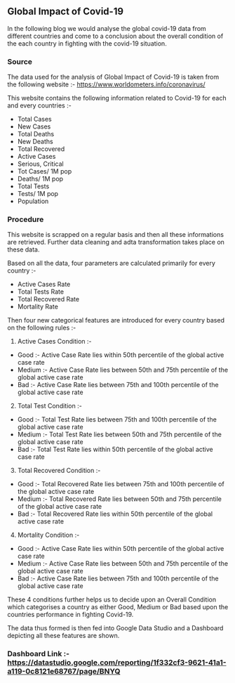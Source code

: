 ## Global Impact of Covid-19

In the following blog we would analyse the global covid-19 data from different countries and come to a conclusion about the overall condition of the each country in fighting with the covid-19 situation.

### Source

The data used for the analysis of Global Impact of Covid-19 is taken from the following website :-
https://www.worldometers.info/coronavirus/

This website contains the following information related to Covid-19 for each and every countries :-

- Total Cases
- New Cases
- Total Deaths
- New Deaths
- Total Recovered
- Active Cases
- Serious, Critical
- Tot Cases/ 1M pop
- Deaths/ 1M pop
- Total Tests
- Tests/ 1M pop
- Population

### Procedure

This website is scrapped on a regular basis and then all these informations are retrieved. Further data cleaning and adta transformation takes place on these data.

Based on all the data, four parameters are calculated primarily for every country :-

- Active Cases Rate
- Total Tests Rate
- Total Recovered Rate
- Mortality Rate

Then four new categorical features are introduced for every country based on the following rules :-

1. Active Cases Condition :- 
- Good :- Active Case Rate lies within 50th percentile of the global active case rate
- Medium :- Active Case Rate lies between 50th and 75th percentile of the global active case rate
- Bad :- Active Case Rate lies between 75th and 100th percentile of the global active case rate

2. Total Test Condition :- 
- Good :- Total Test Rate lies between 75th and 100th percentile of the global active case rate
- Medium :- Total Test Rate lies between 50th and 75th percentile of the global active case rate
- Bad :- Total Test Rate lies within 50th percentile of the global active case rate

3. Total Recovered Condition :-
- Good :- Total Recovered Rate lies between 75th and 100th percentile of the global active case rate
- Medium :- Total Recovered Rate lies between 50th and 75th percentile of the global active case rate
- Bad :- Total Recovered Rate lies within 50th percentile of the global active case rate

4. Mortality Condition :-
- Good :- Active Case Rate lies within 50th percentile of the global active case rate
- Medium :- Active Case Rate lies between 50th and 75th percentile of the global active case rate
- Bad :- Active Case Rate lies between 75th and 100th percentile of the global active case rate

These 4 conditions further helps us to decide upon an Overall Condition which categorises a country as either Good, Medium or Bad based upon the countries performance in fighting Covid-19.

The data thus formed is then fed into Google Data Studio and a Dashboard depicting all these features are shown.

### Dashboard Link :- https://datastudio.google.com/reporting/1f332cf3-9621-41a1-a119-0c8121e68767/page/BNYQ
